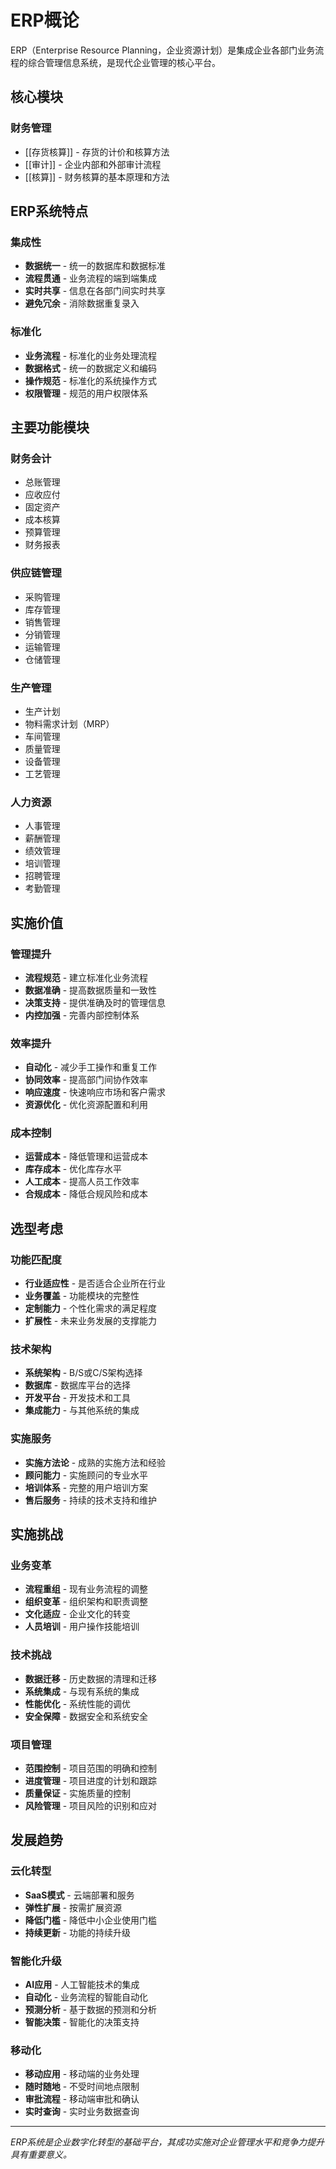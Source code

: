 # ERP概论

ERP（Enterprise Resource Planning，企业资源计划）是集成企业各部门业务流程的综合管理信息系统，是现代企业管理的核心平台。

## 核心模块

### 财务管理
- [[存货核算]] - 存货的计价和核算方法
- [[审计]] - 企业内部和外部审计流程
- [[核算]] - 财务核算的基本原理和方法

## ERP系统特点

### 集成性
- **数据统一** - 统一的数据库和数据标准
- **流程贯通** - 业务流程的端到端集成
- **实时共享** - 信息在各部门间实时共享
- **避免冗余** - 消除数据重复录入

### 标准化
- **业务流程** - 标准化的业务处理流程
- **数据格式** - 统一的数据定义和编码
- **操作规范** - 标准化的系统操作方式
- **权限管理** - 规范的用户权限体系

## 主要功能模块

### 财务会计
- 总账管理
- 应收应付
- 固定资产
- 成本核算
- 预算管理
- 财务报表

### 供应链管理
- 采购管理
- 库存管理
- 销售管理
- 分销管理
- 运输管理
- 仓储管理

### 生产管理
- 生产计划
- 物料需求计划（MRP）
- 车间管理
- 质量管理
- 设备管理
- 工艺管理

### 人力资源
- 人事管理
- 薪酬管理
- 绩效管理
- 培训管理
- 招聘管理
- 考勤管理

## 实施价值

### 管理提升
- **流程规范** - 建立标准化业务流程
- **数据准确** - 提高数据质量和一致性
- **决策支持** - 提供准确及时的管理信息
- **内控加强** - 完善内部控制体系

### 效率提升
- **自动化** - 减少手工操作和重复工作
- **协同效率** - 提高部门间协作效率
- **响应速度** - 快速响应市场和客户需求
- **资源优化** - 优化资源配置和利用

### 成本控制
- **运营成本** - 降低管理和运营成本
- **库存成本** - 优化库存水平
- **人工成本** - 提高人员工作效率
- **合规成本** - 降低合规风险和成本

## 选型考虑

### 功能匹配度
- **行业适应性** - 是否适合企业所在行业
- **业务覆盖** - 功能模块的完整性
- **定制能力** - 个性化需求的满足程度
- **扩展性** - 未来业务发展的支撑能力

### 技术架构
- **系统架构** - B/S或C/S架构选择
- **数据库** - 数据库平台的选择
- **开发平台** - 开发技术和工具
- **集成能力** - 与其他系统的集成

### 实施服务
- **实施方法论** - 成熟的实施方法和经验
- **顾问能力** - 实施顾问的专业水平
- **培训体系** - 完整的用户培训方案
- **售后服务** - 持续的技术支持和维护

## 实施挑战

### 业务变革
- **流程重组** - 现有业务流程的调整
- **组织变革** - 组织架构和职责调整
- **文化适应** - 企业文化的转变
- **人员培训** - 用户操作技能培训

### 技术挑战
- **数据迁移** - 历史数据的清理和迁移
- **系统集成** - 与现有系统的集成
- **性能优化** - 系统性能的调优
- **安全保障** - 数据安全和系统安全

### 项目管理
- **范围控制** - 项目范围的明确和控制
- **进度管理** - 项目进度的计划和跟踪
- **质量保证** - 实施质量的控制
- **风险管理** - 项目风险的识别和应对

## 发展趋势

### 云化转型
- **SaaS模式** - 云端部署和服务
- **弹性扩展** - 按需扩展资源
- **降低门槛** - 降低中小企业使用门槛
- **持续更新** - 功能的持续升级

### 智能化升级
- **AI应用** - 人工智能技术的集成
- **自动化** - 业务流程的智能自动化
- **预测分析** - 基于数据的预测和分析
- **智能决策** - 智能化的决策支持

### 移动化
- **移动应用** - 移动端的业务处理
- **随时随地** - 不受时间地点限制
- **审批流程** - 移动端审批和确认
- **实时查询** - 实时业务数据查询

---

*ERP系统是企业数字化转型的基础平台，其成功实施对企业管理水平和竞争力提升具有重要意义。*
